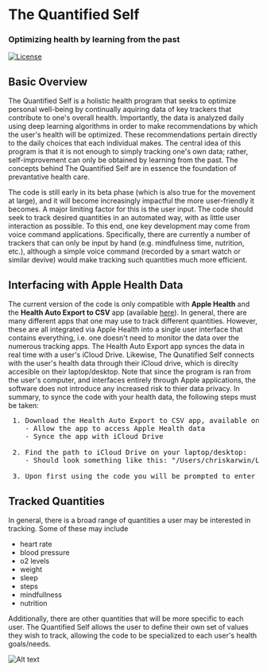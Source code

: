 # The Quantified Self 
### Optimizing health by learning from the past

[![License](https://img.shields.io/badge/license-MIT-blue.svg)](../../)

## Basic Overview <br />
The Quantified Self is a holistic health program that seeks to optimize personal well-being by continually aquiring data of key trackers that contribute to one's overall health. Importantly, the data is analyzed daily using deep learning algorithms in order to make recommendations by which the user's health will be optimized. These recommendations pertain directly to the daily choices that each individual makes. The central idea of this program is that it is not enough to simply tracking one's own data; rather, self-improvement can only be obtained by learning from the past. The concepts behind The Quantified Self are in essence the foundation of prevantative health care. 

The code is still early in its beta phase (which is also true for the movement at large), and it will become increasingly impactful the more user-friendly it becomes. A major limiting factor for this is the user input. The code should seek to track desired quantities in an automated way, with as little user interaction as possible. To this end, one key development may come from voice command applications. Specifically, there are currently a number of trackers that can only be input by hand (e.g. mindfulness time, nutrition, etc.), although a simple voice command (recorded by a smart watch or similar devive) would make tracking such quantities much more efficient. 

## Interfacing with Apple Health Data <br />

The current version of the code is only compatible with **Apple Health** and the **Health Auto Export to CSV** app (available [here](https://apps.apple.com/us/app/health-auto-export-to-csv/id1115567069)). In general, there are many different apps that one may use to track different quantities. However, these are all integrated via Apple Health into a single user interface that contains everything, i.e. one doesn't need to monitor the data over the numerous tracking apps. The Health Auto Export app synces the data in real time with a user's iCloud Drive. Likewise, The Qunatified Self connects with the user's health data through their iCloud drive, which is direclty accesible on their laptop/desktop. Note that since the program is ran from the user's computer, and interfaces entirely through Apple applications, the software does not introduce any increased risk to thier data privacy. In summary, to synce the code with your health data, the following steps must be taken:


<pre>
 1. Download the Health Auto Export to CSV app, available on Apple iPhone and Apple Watch
    - Allow the app to access Apple Health data
    - Synce the app with iCloud Drive
  
 2. Find the path to iCloud Drive on your laptop/desktop:
    - Should look something like this: "/Users/chriskarwin/Library/Mobile Documents/iCloud~com~ifunography~HealthExport/Documents/"
  
 3. Upon first using the code you will be prompted to enter the above path 
</pre>

## Tracked Quantities <br />

In general, there is a broad range of quantities a user may be interested in tracking. Some of these may include

* heart rate
* blood pressure
* o2 levels
* weight
* sleep
* steps
* mindfullness
* nutrition

Additionally, there are other quantities that will be more specific to each user. The Quantified Self allows the user to define their own set of values they wish to track, allowing the code to be specialized to each user's health goals/needs.    

![Alt text](Images/main.png)
